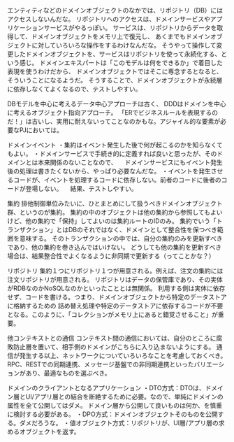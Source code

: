 エンティティなどのドメインオブジェクトのなかでは、リポジトリ（DB）にはアクセスしないんだな。
リポジトリへのアクセスは、ドメインサービスやアプリケーションサービスがやるっぽい。
サービスは、リポジトリからデータを取得して、ドメインオブジェクトをメモリ上で復元し、
あくまでもドメインオブジェクトに対していろいろな操作をするわけなんだな。
そうやって操作して変更したドメインオブジェクトを、サービスはリポジトリを使って永続化する、という感じ。
ドメインエキスパートは「このモデルは何をできるか」で着目した表現を使うわけだから、
ドメインオブジェクトではそこに専念するとなると、そういうことになるようだ。
そうすることで、ドメインオブジェクトが永続層に依存しなくてよくなるので、テストしやすい。

DBモデルを中心に考えるデータ中心アプローチは古く、
DDDはドメインを中心に考えるオブジェクト指向アプローチ。
「ERでビジネスルールを表現するのだ！」は古いし、実用に耐えないってことなのかもな。アジャイル的な要素が必要なPJにおいては。



ドメインイベント
・集約はイベント発生した後で何が起こるのかを知らなくてもよい。
・ドメインサービスで手続き的に定義すれば良いと思ったが、そのドメインとは本来関係のないことなので、
　ドメインサービスにもイベント発生後の処理は書きたくないから、やっぱり必要なんだな。
・イベントを発生させるコードが、イベントを処理するコードに依存しない。前者のコードに後者のコードが登場しない。
　結果、テストしやすい。

集約
排他制御単位みたいに、ひとまとめにして扱うべきドメインオブジェクト群、というのが集約。
集約の中のオブジェクトは他の集約から参照してもよいけど、他の集約で「保持」してよいのは集約ルートのIDのみ。
集約でいう「トランザクション」とはDBのそれではなく、ドメインとして整合性を保つべき範囲を意味する。
そのトランザクションの中では、自分の集約のみを更新すべきであり、他の集約を巻き込んではいけない。
どうしても他の集約を更新すべき場合は、結果整合性でよくなるように非同期で更新する（ってことかな？）

リポジトリ
集約１つにリポジトリ１つが用意される。例えば、注文の集約には注文リポジトリが用意される。
リポジトリはデータの保管庫であり、その実体がRDBなのかNoSQLなのかといったこととは無関係。
利用する側は実体に依存せず、コードを書ける。つまり、ドメインオブジェクトから特定のデータストアに格納するための
詰め替え処理や特定のデータストアに依存するコードが不要となる。このように、「コレクションがメモリ上にあると錯覚させること」が重要。

他コンテキストとの通信
コンテキスト間の通信においては、自分のところに腐敗防止層を置いて、相手側のドメインがこちらに入り込まないようにする。
通信が発生する以上、ネットワークについていろいろなことを考慮しておくべき。
RPC、RESTでの同期連携、メッセージ基盤での非同期連携といったバリエーションがあり、最適なものを選ぶべき。

ドメインのクライアントとなるアプリケーション
・DTO方式：DTOは、ドメイン層とUI/アプリ層との結合を断絶するために必要。なので、単純にドメインの属性を全て公開してはダメ。
ドメイン層から公開して良いものは何か、を慎重に検討する必要がある。
・DPO方式：ドメインオブジェクトそのものを公開する。ダメだろうな。
・値オブジェクト方式：リポジトリが、UI層/アプリ層の求めるオブジェクトを返す。

